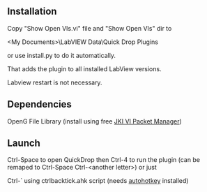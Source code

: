 ## Installation

Copy "Show Open VIs.vi" file and "Show Open VIs" dir to 

\<My Documents\>\LabVIEW Data\Quick Drop Plugins

or use install.py to do it automatically. 

That adds the plugin to all installed LabView versions.

Labview restart is not necessary.

## Dependencies

OpenG File Library (install using free [JKI VI Packet Manager](http://jki.net/vipm))

## Launch

Ctrl-Space to open QuickDrop then Ctrl-4 to run the plugin (can be remaped to Ctrl-Space Ctrl-\<another letter\>) or just 

Ctrl-` using ctrlbacktick.ahk script (needs [autohotkey](http://www.autohotkey.com/) installed)
